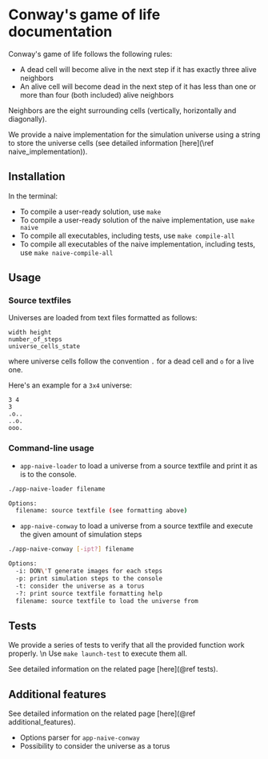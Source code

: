 # Conway's game of life documentation

Conway's game of life follows the following rules:

* A dead cell will become alive in the next step if it has exactly three alive neighbors
* An alive cell will become dead in the next step of it has less than one or more than four (both included) alive neighbors

Neighbors are the eight surrounding cells (vertically, horizontally and diagonally).

We provide a naive implementation for the simulation universe using a string to store the universe cells (see detailed information [here](\ref naive_implementation)).

## Installation

In the terminal:

* To compile a user-ready solution, use `make`
* To compile a user-ready solution of the naive implementation, use `make naive`
* To compile all executables, including tests, use `make compile-all`
* To compile all executables of the naive implementation, including tests, use `make naive-compile-all`

## Usage

### Source textfiles

Universes are loaded from text files formatted as follows:

```text
width height
number_of_steps
universe_cells_state
```

where universe cells follow the convention `.` for a dead cell and `o` for a live one.

Here's an example for a `3x4` universe:

```text
3 4
3
.o..
..o.
ooo.
```

### Command-line usage

* `app-naive-loader` to load a universe from a source textfile and print it as is to the console.

```bash
./app-naive-loader filename

Options:
  filename: source textfile (see formatting above)
```

* `app-naive-conway` to load a universe from a source textfile and execute the given amount of simulation steps

```bash
./app-naive-conway [-ipt?] filename

Options:
  -i: DON\'T generate images for each steps
  -p: print simulation steps to the console
  -t: consider the universe as a torus
  -?: print source textfile formatting help
  filename: source textfile to load the universe from
```

## Tests

We provide a series of tests to verify that all the provided function work properly. \n
Use `make launch-test` to execute them all.

See detailed information on the related page [here](@ref tests).

## Additional features

See detailed information on the related page [here](@ref additional_features).

* Options parser for `app-naive-conway`
* Possibility to consider the universe as a torus
